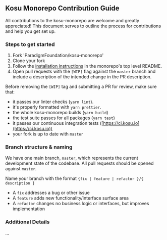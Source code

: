 ## Kosu Monorepo Contribution Guide

All contributions to the kosu-monorepo are welcome and greatly appreciated! This document serves to outline the process for contributions and help you get set up.

### Steps to get started

1. Fork 'ParadigmFoundation/kosu-monorepo'
2. Clone your fork
3. Follow the [installation instructions](./README.md) in the monorepo's top level README.
4. Open pull requests with the `[WIP]` flag against the `master` branch and include a description of the intended change in the PR description.

Before removing the `[WIP]` tag and submitting a PR for review, make sure that:

-   it passes our linter checks (`yarn lint`).
-   it's properly formatted with `yarn prettier`.
-   the whole kosu-monorepo builds (`yarn build`)
-   the test suite passes for all packages (`yarn test`)
-   it passes our continuous integration tests ([https://ci.kosu.io](https://ci.kosu.io))
-   your fork is up to date with `master`

### Branch structure & naming

We have one main branch, `master`, which represents the current development state of the codebase. All pull requests should be opened against `master`.

Name your branch with the format `{fix | feature | refactor }/{ description }`

-   A `fix` addresses a bug or other issue
-   A `feature` adds new functionality/interface surface area
-   A `refactor` changes no business logic or interfaces, but improves implementation

### Additional Details

...
